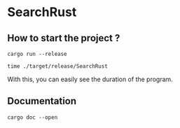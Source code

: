 # SearchRust

## How to start the project ?

```shell
cargo run --release
```

```shell
time ./target/release/SearchRust
```

With this, you can easily see the duration of the program.

## Documentation

```shell
cargo doc --open
```